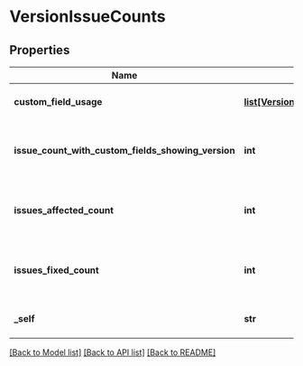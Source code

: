# VersionIssueCounts

## Properties
Name | Type | Description | Notes
------------ | ------------- | ------------- | -------------
**custom_field_usage** | [**list[VersionUsageInCustomField]**](VersionUsageInCustomField.md) | List of custom fields using the version. | [optional] 
**issue_count_with_custom_fields_showing_version** | **int** | Count of issues where a version custom field is set to the version. | [optional] 
**issues_affected_count** | **int** | Count of issues where the &#x60;affectedVersion&#x60; is set to the version. | [optional] 
**issues_fixed_count** | **int** | Count of issues where the &#x60;fixVersion&#x60; is set to the version. | [optional] 
**_self** | **str** | The URL of these count details. | [optional] 

[[Back to Model list]](../README.md#documentation-for-models) [[Back to API list]](../README.md#documentation-for-api-endpoints) [[Back to README]](../README.md)

